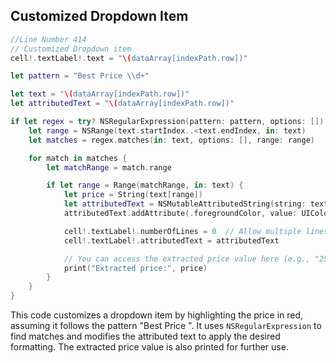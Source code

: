 ## Customized Dropdown Item

```swift
//Line Number 414 
// Customized Dropdown item
cell!.textLabel!.text = "\(dataArray[indexPath.row])"

let pattern = "Best Price \\d+"

let text = "\(dataArray[indexPath.row])"
let attributedText = "\(dataArray[indexPath.row])"

if let regex = try? NSRegularExpression(pattern: pattern, options: []) {
    let range = NSRange(text.startIndex..<text.endIndex, in: text)
    let matches = regex.matches(in: text, options: [], range: range)

    for match in matches {
        let matchRange = match.range

        if let range = Range(matchRange, in: text) {
            let price = String(text[range])
            let attributedText = NSMutableAttributedString(string: text)
            attributedText.addAttribute(.foregroundColor, value: UIColor.red, range: matchRange)

            cell!.textLabel!.numberOfLines = 0  // Allow multiple lines
            cell!.textLabel!.attributedText = attributedText

            // You can access the extracted price value here (e.g., "250")
            print("Extracted price:", price)
        }
    }
}
```

This code customizes a dropdown item by highlighting the price in red, assuming it follows the pattern "Best Price <price>". It uses `NSRegularExpression` to find matches and modifies the attributed text to apply the desired formatting. The extracted price value is also printed for further use.

